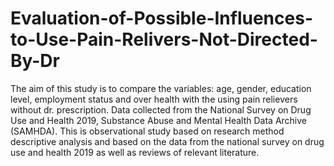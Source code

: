 # Evaluation-of-Possible-Influences-to-Use-Pain-Relivers-Not-Directed-By-Dr
The aim of this study is to compare the variables: age, gender, education level, employment status and over health with the using pain relievers without dr. prescription. Data collected from the National Survey on Drug Use and Health 2019, Substance Abuse and Mental Health Data Archive (SAMHDA). This is observational study based on research method descriptive analysis and based on the data from the national survey on drug use and health 2019 as well as reviews of relevant literature. 
